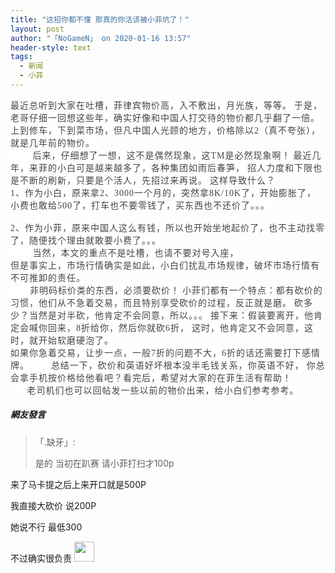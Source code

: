 ```yaml
---
title: "这招你都不懂 那真的你活该被小菲坑了！"
layout: post
author: "「NoGameN」 on 2020-01-16 13:57"
header-style: text
tags:
  - 新闻
  - 小菲
---
```


<span style="color: rgb(68, 68, 68); font-family: 微软雅黑; letter-spacing: 1px; background-color: rgb(255, 255, 255);">最近总听到大家在吐槽，菲律宾物价高，入不敷出，月光族，等等。</span>
<span style="color: rgb(68, 68, 68); font-family: 微软雅黑; letter-spacing: 1px; background-color: rgb(255, 255, 255);">于是，老哥仔细一回想这些年，确实好像和中国人打交待的物价都几乎翻了一倍。</span>
<span style="color: rgb(68, 68, 68); font-family: 微软雅黑; letter-spacing: 1px; background-color: rgb(255, 255, 255);">上到修车，下到菜市场，但凡中国人光顾的地方，价格除以2（真不夸张），就是几年前的物价。</span><br style="overflow-wrap: break-word; color: rgb(68, 68, 68); font-family: 微软雅黑; letter-spacing: 1px; white-space: normal; background-color: rgb(255, 255, 255);"><span style="color: rgb(68, 68, 68); font-family: 微软雅黑; letter-spacing: 1px; background-color: rgb(255, 255, 255);">&nbsp; &nbsp; &nbsp; &nbsp;</span>
<span style="background-color: rgb(255, 255, 255); color: rgb(68, 68, 68); font-family: 微软雅黑; letter-spacing: 1px;">后来，仔细想了一想，这不是偶然现象，这TM是必然现象啊！</span>
<span style="background-color: rgb(255, 255, 255); color: rgb(68, 68, 68); font-family: 微软雅黑; letter-spacing: 1px;">最近几年，来菲的小白可是越来越多了，各种集团如雨后春笋，</span>
<span style="background-color: rgb(255, 255, 255); color: rgb(68, 68, 68); font-family: 微软雅黑; letter-spacing: 1px;">招人力度和下限也是不断的刷新，只要是个活人，先招过来再说。</span>
<span style="color: rgb(68, 68, 68); font-family: 微软雅黑; letter-spacing: 1px; background-color: rgb(255, 255, 255);">这样导致什么？</span>
<br style="overflow-wrap: break-word; color: rgb(68, 68, 68); font-family: 微软雅黑; letter-spacing: 1px; white-space: normal; background-color: rgb(255, 255, 255);"><span style="color: rgb(68, 68, 68); font-family: 微软雅黑; letter-spacing: 1px; background-color: rgb(255, 255, 255);">1、作为小白，原来拿2、3000一个月的，突然拿8K/10K了，开始膨胀了，小费也敢给500了，打车也不要零钱了，买东西也不还价了。。。</span><br style="overflow-wrap: break-word; color: rgb(68, 68, 68); font-family: 微软雅黑; letter-spacing: 1px; white-space: normal; background-color: rgb(255, 255, 255);"><span style="color: rgb(68, 68, 68); font-family: 微软雅黑; letter-spacing: 1px; background-color: rgb(255, 255, 255);"><br></span>
<span style="color: rgb(68, 68, 68); font-family: 微软雅黑; letter-spacing: 1px; background-color: rgb(255, 255, 255);">2、作为小菲，原来中国人这么有钱，所以也开始坐地起价了，也不主动找零了，随便找个理由就敢要小费了。。。</span><br style="overflow-wrap: break-word; color: rgb(68, 68, 68); font-family: 微软雅黑; letter-spacing: 1px; white-space: normal; background-color: rgb(255, 255, 255);"><span style="color: rgb(68, 68, 68); font-family: 微软雅黑; letter-spacing: 1px; background-color: rgb(255, 255, 255);">&nbsp; &nbsp;&nbsp; &nbsp;&nbsp;</span>
<span style="color: rgb(68, 68, 68); font-family: 微软雅黑; letter-spacing: 1px; background-color: rgb(255, 255, 255);">当然，本文的重点不是吐槽，也请不要对号入座，</span>
<span style="color: rgb(68, 68, 68); font-family: 微软雅黑; letter-spacing: 1px; background-color: rgb(255, 255, 255);"><br></span>
<span style="color: rgb(68, 68, 68); font-family: 微软雅黑; letter-spacing: 1px; background-color: rgb(255, 255, 255);">但是事实上，市场行情确实是如此，小白们扰乱市场规律，破坏市场行情有不可推卸的责任。</span><br style="overflow-wrap: break-word; color: rgb(68, 68, 68); font-family: 微软雅黑; letter-spacing: 1px; white-space: normal; background-color: rgb(255, 255, 255);"><span style="color: rgb(68, 68, 68); font-family: 微软雅黑; letter-spacing: 1px; background-color: rgb(255, 255, 255);">&nbsp; &nbsp;&nbsp; &nbsp;</span>
<span style="color: rgb(68, 68, 68); font-family: 微软雅黑; letter-spacing: 1px; background-color: rgb(255, 255, 255);">非明码标价类的东西，必须要砍价！</span>
<span style="color: rgb(68, 68, 68); font-family: 微软雅黑; letter-spacing: 1px; background-color: rgb(255, 255, 255);">小菲们都有一个特点：都有砍价的习惯，他们从不急着交易，而且特别享受砍价的过程，</span><span style="background-color: rgb(255, 255, 255); color: rgb(68, 68, 68); font-family: 微软雅黑; letter-spacing: 1px;">反正就是磨。</span>
<span style="background-color: rgb(255, 255, 255); color: rgb(68, 68, 68); font-family: 微软雅黑; letter-spacing: 1px;">砍多少？当然是对半砍，他肯定不会同意，所以。。。</span>
<span style="background-color: rgb(255, 255, 255); color: rgb(68, 68, 68); font-family: 微软雅黑; letter-spacing: 1px;">接下来：假装要离开，他肯定会喊你回来，8折给你，然后你就砍6折，</span>
<span style="background-color: rgb(255, 255, 255); color: rgb(68, 68, 68); font-family: 微软雅黑; letter-spacing: 1px;">这时，他肯定又不会同意，这时，就开始软磨硬泡了。</span>
<span style="background-color: rgb(255, 255, 255); color: rgb(68, 68, 68); font-family: 微软雅黑; letter-spacing: 1px;"><br></span>
<span style="background-color: rgb(255, 255, 255); color: rgb(68, 68, 68); font-family: 微软雅黑; letter-spacing: 1px;">如果你急着交易，让步一点，一般7折的问题不大，6折的话还需要打下感情牌。</span>
<span style="color: rgb(68, 68, 68); font-family: 微软雅黑; letter-spacing: 1px; background-color: rgb(255, 255, 255);">&nbsp; &nbsp;&nbsp; &nbsp;</span>
<span style="color: rgb(68, 68, 68); font-family: 微软雅黑; letter-spacing: 1px; background-color: rgb(255, 255, 255);">总结一下，砍价和英语好坏根本没半毛钱关系，你英语不好，</span>
<span style="color: rgb(68, 68, 68); font-family: 微软雅黑; letter-spacing: 1px; background-color: rgb(255, 255, 255);">你总会拿手机按价格给他看吧？看完后，希望对大家的在菲生活有帮助！</span><br style="overflow-wrap: break-word; color: rgb(68, 68, 68); font-family: 微软雅黑; letter-spacing: 1px; white-space: normal; background-color: rgb(255, 255, 255);"><span style="color: rgb(68, 68, 68); font-family: 微软雅黑; letter-spacing: 1px; background-color: rgb(255, 255, 255);">&nbsp; &nbsp;&nbsp;&nbsp;</span>
<span style="color: rgb(68, 68, 68); font-family: 微软雅黑; letter-spacing: 1px; background-color: rgb(255, 255, 255);">老司机们也可以回帖发一些以前的物价出来，给小白们参考参考。</span><input type="hidden" value="菲乐园提供">

##### 網友發言 
> 「.缺牙」:
> <p>是的 当初在趴赛 请小菲打扫才100p</p>
<p>来了马卡提之后上来开口就是500P</p>
<p>我直接大砍价 说200P</p>
<p>她说不行 最低300</p>
<p>不过确实很负责&nbsp;<img src="https://images.feileyuan.com/images/ueditor/dialogs/emotion/images/default/df_011.gif" width="32" height="32"></p>


